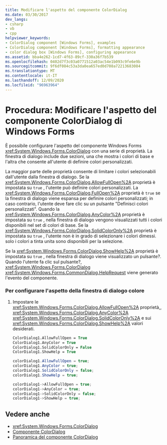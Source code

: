 ```yaml
---
title: Modificare l'aspetto del componente ColorDialog
ms.date: 03/30/2017
dev_langs:
- csharp
- vb
- cpp
helpviewer_keywords:
- ColorDialog component [Windows Forms], examples
- ColorDialog component [Windows Forms], formatting appearance
- color dialog box [Windows Forms], configuring appearance
ms.assetid: bba4e262-1cd7-4f63-89cf-330a36f7b539
ms.openlocfilehash: 0402d7f3c03a0771512a03ac54e1b093c9fe6e9b
ms.sourcegitcommit: 9f6df084c53a3da0ea657ed0d708a72213683084
ms.translationtype: MT
ms.contentlocale: it-IT
ms.lasthandoff: 12/09/2020
ms.locfileid: "96963964"
---
```

# <a name="how-to-change-the-appearance-of-the-windows-forms-colordialog-component"></a>Procedura: Modificare l'aspetto del componente ColorDialog di Windows Forms
È possibile configurare l'aspetto del componente Windows Forms <xref:System.Windows.Forms.ColorDialog> con una serie di proprietà. La finestra di dialogo include due sezioni, una che mostra i colori di base e l'altra che consente all'utente di definire colori personalizzati.  
  
 La maggior parte delle proprietà consente di limitare i colori selezionabili dall'utente dalla finestra di dialogo. Se la <xref:System.Windows.Forms.ColorDialog.AllowFullOpen%2A> proprietà è impostata su `true` , l'utente può definire colori personalizzati. La <xref:System.Windows.Forms.ColorDialog.FullOpen%2A> proprietà è `true` se la finestra di dialogo viene espansa per definire colori personalizzati; in caso contrario, l'utente deve fare clic su un pulsante "Definisci colori personalizzati". Quando la <xref:System.Windows.Forms.ColorDialog.AnyColor%2A> proprietà è impostata su `true` , nella finestra di dialogo vengono visualizzati tutti i colori disponibili nel set di colori di base. Se la <xref:System.Windows.Forms.ColorDialog.SolidColorOnly%2A> proprietà è impostata su `true` , l'utente non è in grado di selezionare i colori dimessi. solo i colori a tinta unita sono disponibili per la selezione.  
  
 Se la <xref:System.Windows.Forms.ColorDialog.ShowHelp%2A> proprietà è impostata su `true` , nella finestra di dialogo viene visualizzato un pulsante?. Quando l'utente fa clic sul pulsante?, <xref:System.Windows.Forms.ColorDialog> <xref:System.Windows.Forms.CommonDialog.HelpRequest> viene generato l'evento del componente.  
  
### <a name="to-configure-the-appearance-of-the-color-dialog-box"></a>Per configurare l'aspetto della finestra di dialogo colore  
  
1. Impostare le <xref:System.Windows.Forms.ColorDialog.AllowFullOpen%2A> proprietà,, <xref:System.Windows.Forms.ColorDialog.AnyColor%2A> <xref:System.Windows.Forms.ColorDialog.SolidColorOnly%2A> e sui <xref:System.Windows.Forms.ColorDialog.ShowHelp%2A> valori desiderati.  
  
    ```vb  
    ColorDialog1.AllowFullOpen = True  
    ColorDialog1.AnyColor = True  
    ColorDialog1.SolidColorOnly = False  
    ColorDialog1.ShowHelp = True  
    ```  
  
    ```csharp  
    colorDialog1.AllowFullOpen = true;  
    colorDialog1.AnyColor = true;  
    colorDialog1.SolidColorOnly = false;  
    colorDialog1.ShowHelp = true;  
    ```  
  
    ```cpp  
    colorDialog1->AllowFullOpen = true;  
    colorDialog1->AnyColor = true;  
    colorDialog1->SolidColorOnly = false;  
    colorDialog1->ShowHelp = true;  
    ```  
  
## <a name="see-also"></a>Vedere anche

- <xref:System.Windows.Forms.ColorDialog>
- [Componente ColorDialog](colordialog-component-windows-forms.md)
- [Panoramica del componente ColorDialog](colordialog-component-overview-windows-forms.md)

